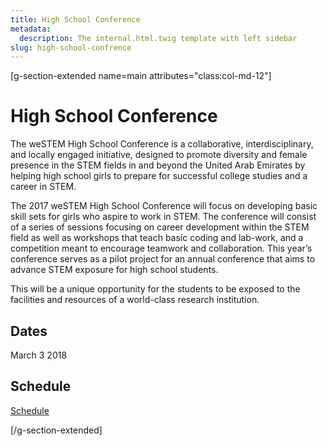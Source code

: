 ```yaml
---
title: High School Conference
metadata:
  description: The internal.html.twig template with left sidebar
slug: high-school-confrence
---
```


[g-section-extended name=main attributes="class:col-md-12"]
# High School Conference

The weSTEM High School Conference is a collaborative, interdisciplinary, and locally engaged initiative, designed to promote diversity and female presence in the STEM fields in and beyond the United Arab Emirates by helping high school girls to prepare for successful college studies and a career in STEM.

The 2017 weSTEM High School Conference will focus on developing basic skill sets for girls who aspire to work in STEM. The conference will consist of a series of sessions focusing on career development within the STEM field as well as workshops that teach basic coding and lab-work, and a competition meant to encourage teamwork and collaboration. This year’s conference serves as a pilot project for an annual conference that aims to advance STEM exposure for high school students.

This will be a unique opportunity for the students to be exposed to the facilities and resources of a world-class research institution.
## Dates

March 3 2018

## Schedule

[Schedule](https://docs.google.com/document/d/1LFz173ioFNLkaX4gojE6SSljn3GW7BUU1QyJ-Mq2dUY/edit?usp=sharing)






[/g-section-extended]
